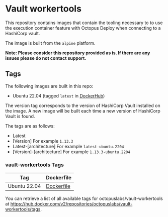 # Vault workertools

This repository contains images that contain the tooling necessary to to use the execution container feature with Octopus Deploy when connecting to a HashiCorp vault.

The image is built from the `alpine` platform.

**Note: Please consider this repository provided as is.  If there are any issues please do not contact support.**

## Tags

The following images are built in this repo:

- Ubuntu 22.04 (tagged `latest` in [DockerHub](https://hub.docker.com/r/octopuslabs/vault-workertools/tags?page=1&name=latest))

The version tag corresponds to the version of HashiCorp Vault installed on the image. 
A new image will be built each time a new version of HashiCorp Vault is found.  

The tags are as follows:
- Latest
- [Version] For example `1.13.3`
- Latest-[architecture] For example `latest-ubuntu.2204`
- [Version]-[architecture] For example `1.13.3-ubuntu.2204`

### vault-workertools Tags

Tag | Dockerfile
---------| ---------------
Ubuntu 22.04| [Dockerfile](https://github.com/OctopusDeployLabs/vault-workertools/blob/main/ubuntu-2204/dockerfile)

You can retrieve a list of all available tags for octopuslabs/vault-workertools at https://hub.docker.com/v2/repositories/octopuslabs/vault-workertools/tags.
